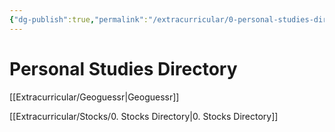 ```yaml
---
{"dg-publish":true,"permalink":"/extracurricular/0-personal-studies-directory/","dgHomeLink":true,"dgPassFrontmatter":false}
---
```


# Personal Studies Directory
[[Extracurricular/Geoguessr|Geoguessr]]

[[Extracurricular/Stocks/0. Stocks Directory|0. Stocks Directory]]

